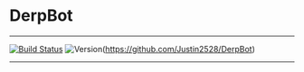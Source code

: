 # **DerpBot**
-----
[![Build Status](https://travis-ci.com/Justin2528/DerpBot.svg?branch=master)](https://travis-ci.com/Justin2528/DerpBot) 
![Version](https://img.shields.io/badge/Version-1.1.0-blue.svg)(https://github.com/Justin2528/DerpBot)


-----
